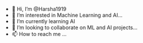 - 👋 Hi, I’m @Harsha1919
- 👀 I’m interested in Machine Learning and AI...
- 🌱 I’m currently learning AI
- 💞️ I’m looking to collaborate on ML and AI projects...
- 📫 How to reach me ...

<!---
Harsha1919/Harsha1919 is a ✨ special ✨ repository because its `README.md` (this file) appears on your GitHub profile.
You can click the Preview link to take a look at your changes.
--->

